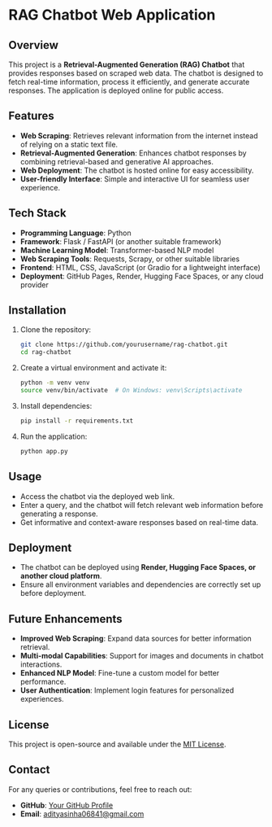 # RAG Chatbot Web Application

## Overview
This project is a **Retrieval-Augmented Generation (RAG) Chatbot** that provides responses based on scraped web data. The chatbot is designed to fetch real-time information, process it efficiently, and generate accurate responses. The application is deployed online for public access.

## Features
- **Web Scraping**: Retrieves relevant information from the internet instead of relying on a static text file.
- **Retrieval-Augmented Generation**: Enhances chatbot responses by combining retrieval-based and generative AI approaches.
- **Web Deployment**: The chatbot is hosted online for easy accessibility.
- **User-friendly Interface**: Simple and interactive UI for seamless user experience.

## Tech Stack
- **Programming Language**: Python
- **Framework**: Flask / FastAPI (or another suitable framework)
- **Machine Learning Model**: Transformer-based NLP model
- **Web Scraping Tools**: Requests, Scrapy, or other suitable libraries
- **Frontend**: HTML, CSS, JavaScript (or Gradio for a lightweight interface)
- **Deployment**: GitHub Pages, Render, Hugging Face Spaces, or any cloud provider

## Installation
1. Clone the repository:
   ```bash
   git clone https://github.com/yourusername/rag-chatbot.git
   cd rag-chatbot
   ```
2. Create a virtual environment and activate it:
   ```bash
   python -m venv venv
   source venv/bin/activate  # On Windows: venv\Scripts\activate
   ```
3. Install dependencies:
   ```bash
   pip install -r requirements.txt
   ```
4. Run the application:
   ```bash
   python app.py
   ```

## Usage
- Access the chatbot via the deployed web link.
- Enter a query, and the chatbot will fetch relevant web information before generating a response.
- Get informative and context-aware responses based on real-time data.

## Deployment
- The chatbot can be deployed using **Render, Hugging Face Spaces, or another cloud platform**.
- Ensure all environment variables and dependencies are correctly set up before deployment.

## Future Enhancements
- **Improved Web Scraping**: Expand data sources for better information retrieval.
- **Multi-modal Capabilities**: Support for images and documents in chatbot interactions.
- **Enhanced NLP Model**: Fine-tune a custom model for better performance.
- **User Authentication**: Implement login features for personalized experiences.

## License
This project is open-source and available under the [MIT License](LICENSE).

## Contact
For any queries or contributions, feel free to reach out:
- **GitHub**: [Your GitHub Profile](https://github.com/yourusern)
- **Email**: adityasinha06841@gmail.com


